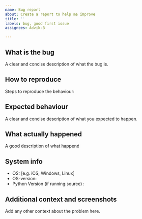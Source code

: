 ```yaml
---
name: Bug report
about: Create a report to help me improve
title: ''
labels: bug, good first issue
assignees: Advik-B

---
```


## What is the bug
A clear and concise description of what the bug is.

## How to reproduce

Steps to reproduce the behaviour:

## Expected behaviour
A clear and concise description of what you expected to happen.

## What actually happened
A good description of what happend 

## System info
 - OS: [e.g. iOS, Windows, Linux]
 - OS-version: 
 - Python Version (if running source) : 


## Additional context and screenshots

Add any other context about the problem here.
